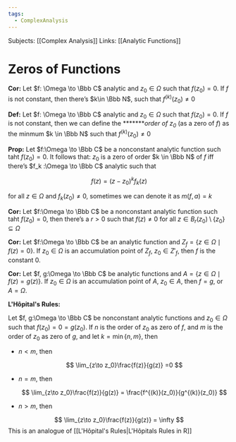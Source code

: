 ```yaml
---
tags:
  - ComplexAnalysis
---
```

Subjects: [[Complex Analysis]]
Links: [[Analytic Functions]]

# Zeros of Functions

********Cor:******** Let $f: \Omega \to \Bbb C$ analytic and $z_0 \in \Omega$ such that $f(z_0) = 0$. If $f$ is not constant, then there’s $k\in \Bbb N$, such that $f^{(k)}(z_0) \ne 0$

********Def:******** Let $f: \Omega \to \Bbb C$ analytic and $z_0 \in \Omega$ such that $f(z_0) = 0$. If $f$ is not constant, then we can define the *******_order of $z_0$_ (as a zero of $f$) as the minmum $k \in \Bbb N$ such that $f^{(k)}(z_0) \ne 0$

**Prop:** Let $f:\Omega \to \Bbb C$ be a nonconstant analytic function such taht $f(z_0) = 0$. It follows that: $z_0$ is a zero of order $k \in \Bbb N$ of $f$ iff there’s $f_k :\Omega \to \Bbb C$ analytic such that

$$ f(z) = (z-z_0)^kf_k(z) $$

for all $z \in \Omega$ and $f_k (z_0) \ne 0$, sometimes we can denote it as $m(f, a) = k$

**Cor:** Let $f:\Omega \to \Bbb C$ be a nonconstant analytic function such taht $f(z_0) = 0$, then there’s a $r>0$ such that $f(z)\ne 0$ for all $z \in B_r(z_0) \setminus \{z_0\} \subseteq \Omega$

**Cor:** Let $f:\Omega \to \Bbb C$ be an analytic function and $Z_f= \{ z \in \Omega \mid f(z) = 0 \}$. If $z_0 \in \Omega$ is an accumulation point of $Z_f$, $z_0 \in Z'_f$, then $f$ is the constant $0$.

********Cor:******** Let $f, g:\Omega \to \Bbb C$ be analytic functions and $A = \{ z \in \Omega \mid f(z) = g(z) \}$. If $z_0 \in \Omega$ is an accumulation point of $A$, $z_0 \in A$, then $f= g$, or $A= \Omega$.

**L'Hôpital's Rules:**

Let $f, g:\Omega \to \Bbb C$ be nonconstant analytic functions and $z_0 \in \Omega$ such that $f(z_0) = 0 = g(z_0)$. If $n$ is the order of $z_0$ as zero of $f$, and $m$ is the order of $z_0$ as zero of $g$, and let $k = \min\{n, m\}$, then

- $n<m$, then
    
    $$ \lim_{z\to z_0}\frac{f(z)}{g(z)} =0 $$
    
- $n = m$, then
    
    $$ \lim_{z\to z_0}\frac{f(z)}{g(z)} = \frac{f^{(k)}(z_0)}{g^{(k)}(z_0)} $$
    
- $n> m$, then
    

$$ \lim_{z\to z_0}\frac{f(z)}{g(z)} = \infty $$
This is an analogue of [[L'Hôpital's Rules|L'Hôpitals Rules in R]]